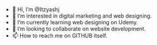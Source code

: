 - 👋 Hi, I’m @Itzyashj
- 👀 I’m interested in digital marketing and web designing.
- 🌱 I’m currently learning web designing on Udemy.
- 💞️ I’m looking to collaborate on website development.
- 📫 How to reach me on GITHUB itself.

<!---
Itzyashj/Itzyashj is a ✨ special ✨ repository because its `README.md` (this file) appears on your GitHub profile.
You can click the Preview link to take a look at your changes.
--->
